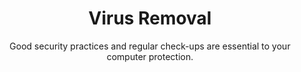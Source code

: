 ---
sort_key: 37
layout: "sku"
id: virus-removal-computer
title: "Virus Removal"
heading: "Virus Removal"
subtitle: "Good security practices and regular check-ups are essential to your computer protection."
category: "On-Demand Support"
category_description: "Technical support at on-demand rates."
features:
 - feature: "As part of our Virus Removal service we’ll," - feature: "Identify and remove any malware or adware on one (1) computer" - feature: "Mitigate and repair any issues caused by malicious software" - feature: "Review your current security setup and make recommendations to avoid further infection"
price: "99"
unit: "computer"
australia_only: "Yes"
---